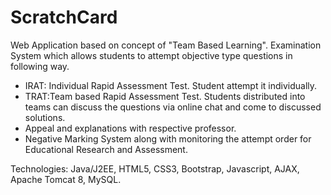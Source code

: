 # ScratchCard

Web Application based on concept of "Team Based Learning".
Examination System which allows students to attempt objective type questions in following way. 
* IRAT: Individual Rapid Assessment Test. Student attempt it individually.
* TRAT:Team based Rapid Assessment Test. Students distributed into teams can discuss the questions via online chat and come to discussed solutions.
* Appeal and explanations with respective professor.
* Negative Marking System along with monitoring the attempt order for Educational Research and Assessment.

Technologies: Java/J2EE, HTML5, CSS3, Bootstrap, Javascript, AJAX, Apache Tomcat 8, MySQL. 
